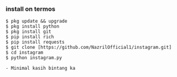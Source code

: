 ### install on termos
    $ pkg update && upgrade
    $ pkg install python
    $ pkg install git
    $ pip install rich
    $ pip install requests
    $ git clone [https://github.com/NazrilOfficial1/instagram.git]
    $ cd instagram
    $ python instagram.py

    - Minimal kasih bintang ka
